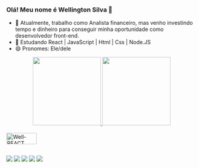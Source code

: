 ### Olá! Meu nome é Wellington Silva 👋

- 🔭 Atualmente, trabalho como Analista financeiro, mas venho investindo tempo e dinheiro para conseguir minha oportunidade como desenvolvedor front-end.
- 🌱 Estudando React | JavaScript | Html | Css | Node.JS
- 😄 Pronomes: Ele/dele

<div align="center">
  <a href="https://github.com/WeelSilva">
  <img height="180em" src="https://github-readme-stats.vercel.app/api?username=WeelSilva&show_icons=true&theme=dark&include_all_commits=true&count_private=true"/>
  <img height="180em" src="https://github-readme-stats.vercel.app/api/top-langs/?username=WeelSilva&layout=compact&langs_count=7&theme=dark"/>
</div>

  <div style="display: inline_block, aling-itens: center"><br>
  <img align="center" alt="Well-REACT" height="30" width="80" src="https://camo.githubusercontent.com/ab4c3c731a174a63df861f7b118d6c8a6c52040a021a552628db877bd518fe84/68747470733a2f2f696d672e736869656c64732e696f2f62616467652f72656163742d2532333230323332612e7376673f7374796c653d666f722d7468652d6261646765266c6f676f3d7265616374266c6f676f436f6c6f723d253233363144414642">
   
  ##
  
  <div> 
  <a href="https://www.instagram.com/weelsillva/" target="_blank"><img src="https://img.shields.io/badge/-Instagram-%23E4405F?style=for-the-badge&logo=instagram&logoColor=white" target="_blank"></a>
 	<a href="https://www.twitch.tv/weel_silv4" target="_blank"><img src="https://img.shields.io/badge/Twitch-9146FF?style=for-the-badge&logo=twitch&logoColor=white" target="_blank"></a>
  <a href = "mailto:wsilva9589@gmail.com"><img src="https://img.shields.io/badge/-Gmail-%23333?style=for-the-badge&logo=gmail&logoColor=white" target="_blank"></a>
  <a href="https://www.linkedin.com/in/wellingtonsil/" target="_blank"><img src="https://img.shields.io/badge/-LinkedIn-%230077B5?style=for-the-badge&logo=linkedin&logoColor=white" target="_blank"></a> 
  <a href="https://api.whatsapp.com/send?phone=5511988766362&text=Ol%C3%A1%2C%20obrigado%20por%20entrar%20em%20contato." target="_blank"><img src="https://img.shields.io/badge/WhatsApp-25D366?style=for-the-badge&logo=whatsapp&logoColor=white" target="_black"></a>
 
</div>
